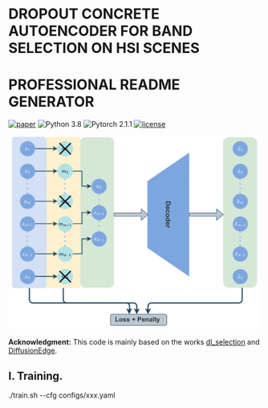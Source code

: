 # DROPOUT CONCRETE AUTOENCODER FOR BAND SELECTION ON HSI SCENES
# PROFESSIONAL  README GENERATOR
[![paper](https://img.shields.io/badge/arXiv-Paper-<COLOR>.svg)](https://arxiv.org/abs/2401.16522)
![Python 3.8](https://img.shields.io/badge/python-3.8.16-green.svg)
![Pytorch 2.1.1](https://img.shields.io/badge/Pytorch-2.1.1-blue.svg)
[![license](https://img.shields.io/badge/License-MIT-brightgreen.svg)](https://choosealicense.com/licenses/mit/)

![Network](assets/schema_hyper_img.png)

**Acknowledgment:** This code is mainly based on the works [dl_selection](https://github.com/iancovert/dl-selection.git) and [DiffusionEdge](https://github.com/GuHuangAI/DiffusionEdge.git). 


## I. Training.
./train.sh --cfg configs/xxx.yaml


